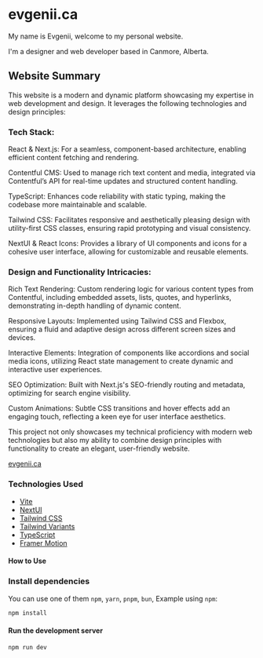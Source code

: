 # evgenii.ca

My name is Evgenii, welcome to my personal website.

I'm a designer and web developer based in Canmore, Alberta.

## Website Summary

This website is a modern and dynamic platform showcasing my expertise in web development and design. It leverages the following technologies and design principles:

### Tech Stack:

React & Next.js: For a seamless, component-based architecture, enabling efficient content fetching and rendering.

Contentful CMS: Used to manage rich text content and media, integrated via Contentful’s API for real-time updates and structured content handling.

TypeScript: Enhances code reliability with static typing, making the codebase more maintainable and scalable.

Tailwind CSS: Facilitates responsive and aesthetically pleasing design with utility-first CSS classes, ensuring rapid prototyping and visual consistency.

NextUI & React Icons: Provides a library of UI components and icons for a cohesive user interface, allowing for customizable and reusable elements.

### Design and Functionality Intricacies:

Rich Text Rendering: Custom rendering logic for various content types from Contentful, including embedded assets, lists, quotes, and hyperlinks, demonstrating in-depth handling of dynamic content.

Responsive Layouts: Implemented using Tailwind CSS and Flexbox, ensuring a fluid and adaptive design across different screen sizes and devices.

Interactive Elements: Integration of components like accordions and social media icons, utilizing React state management to create dynamic and interactive user experiences.

SEO Optimization: Built with Next.js's SEO-friendly routing and metadata, optimizing for search engine visibility.

Custom Animations: Subtle CSS transitions and hover effects add an engaging touch, reflecting a keen eye for user interface aesthetics.

This project not only showcases my technical proficiency with modern web technologies but also my ability to combine design principles with functionality to create an elegant, user-friendly website.

[evgenii.ca](https://evgenii-ca.onrender.com/)

### Technologies Used

- [Vite](https://vitejs.dev/guide/)
- [NextUI](https://nextui.org)
- [Tailwind CSS](https://tailwindcss.com)
- [Tailwind Variants](https://tailwind-variants.org)
- [TypeScript](https://www.typescriptlang.org)
- [Framer Motion](https://www.framer.com/motion)

#### How to Use

### Install dependencies

You can use one of them `npm`, `yarn`, `pnpm`, `bun`, Example using `npm`:

```bash
npm install
```

#### Run the development server

```bash
npm run dev
```
